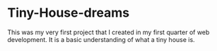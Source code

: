 # Tiny-House-dreams
This was my very first project that I created in my first quarter of web development. It is a basic understanding of what a tiny house is.
